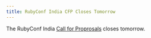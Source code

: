 ```yaml
---
title: RubyConf India CFP Closes Tomorrow
---
```


The RubyConf India [Call for Proprosals][cfp] closes tomorrow.

[cfp]: https://rubyconfindia2014.busyconf.com/proposals/new
